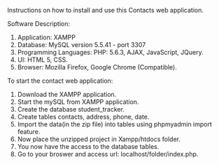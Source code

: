 Instructions on how  to install and use this Contacts web application.

Software Description:
1. Application: XAMPP
2. Database: MySQL version 5.5.41 - port 3307
3. Programming Languages: PHP: 5.6.3, AJAX, JavaScript, JQuery.
4. UI: HTML 5, CSS.
5. Browser: Mozilla Firefox, Google Chrome (Compatible).

To start the contact web application:
1. Download the XAMPP application.
2. Start the mySQL from XAMPP application.
3. Create the database student_tracker.
4. Create tables contacts, address, phone, date.
5. Import the data(in the zip file) into tables using phpmyadmin import feature.
6. Now place the unzipped project in Xampp/htdocs folder.
7. You now have the access to the database tables.
8. Go to your broswer and access url: localhost/folder/index.php.
